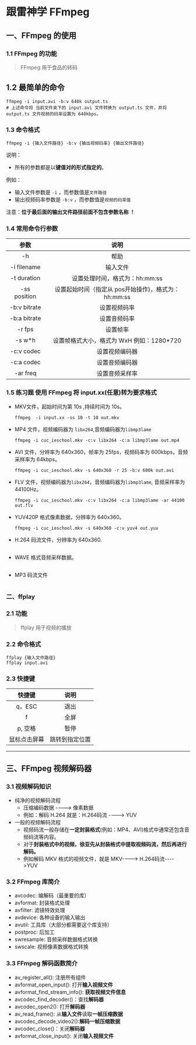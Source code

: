 # 跟雷神学 FFmpeg

## 一、FFmpeg 的使用

### 1.1 FFmpeg 的功能

> FFmpeg 用于食品的转码

## 1.2 最简单的命令

```
ffmpeg -i input.avi -b:v 640k output.ts
# 上述命令将 当前文件夹下的 input.avi 文件转换为 output.ts 文件，并将 output.ts 文件视频的码率设置为 640kbps。
```

### 1.3 命令格式

```
ffmpeg -i {输入文件路径} -b:v {输出视频码率} {输出文件路径}
```

说明：

- 所有的参数都是以**键值对的形式指定的**。

例如：

- 输入文件参数是 `-i` ，而参数值是`文件路径`
- 输出视频码率参数是 `-b:v` ，而参数值是`视频的码率值`

注意：**位于最后面的输出文件路径前面不包含参数名称 ！**

### 1.4 常用命令行参数

|     参数     |                        说明                         |
| :----------: | :-------------------------------------------------: |
|      -h      |                        帮助                         |
| -i filename  |                      输入文件                       |
| -t duration  |           设置处理时间，格式为：hh:mm:ss            |
| -ss position | 设置起始时间（指定从 pos开始操作)，格式为：hh:mm:ss |
| -b:v bitrate |                    设置视频码率                     |
| -b:a bitrate |                    设置音频码率                     |
|    -r fps    |                      设置帧率                       |
|    -s w*h    |      设置帧格式大小，格式为 WxH 例如：1280*720      |
|  -c:v codec  |                   设置视频编码器                    |
|  -c:a codec  |                   设置音频编码器                    |
|   -ar freq   |                   设置音频采样率                    |

### 1.5 练习题 使用 FFmpeg 将 input.xx(任意)转为要求格式

- MKV文件，起始时间为第 10s ,持续时间为 10s。

    ```
    ffmpeg  -i input.xx -ss 10 -t 10 out.mkv
    ```

- MP4 文件，视频编码器为 `libx264`,音频编码器为`libmp3lame`

    ```
    ffmpeg -i cuc_ieschool.mkv -c:v libx264 -c:a libmp3lame out.mp4
    ```

- AVI 文件，分辨率为 640x360，帧率为 25fps，视频码率为 600kbps，音频采样率为 64kbps。

    ```
    ffmpeg -i cuc_ieschool.mkv -s 640x360 -r 25 -b:v 600k out.avi
    ```

- FLV 文件，视频编码器为`libx264`，音频编码器为`libmp3lame`, 音频采样率为 44100Hz。

    ```
    ffmpeg -i cuc_ieschool.mkv -c:v libx264 -c:a libmp3lame -ar 44100 out.flv
    ```

- YUV420P 格式像素数据，分辨率为 640x360。

    ```
    ffmpeg -i cuc_ieschool.mkv -s 640x360 -c:v yuv4 out.yuv 
    ```

- H.264 码流文件，分辨率为 640x360.

    ```
    
    ```

- WAVE 格式音频采样数据。

    ```
    
    ```

- MP3 码流文件

    ```
    
    ```

### 二、ffplay

### 2.1 功能

> ffplay 用于视频的播放

### 2.2 命令格式

```
ffplay {输入文件路径}
ffplay input.avi
```

### 2.3 快捷键

|    快捷键    |      说明      |
| :----------: | :------------: |
|    q，ESC    |      退出      |
|      f       |      全屏      |
|   p, 空格    |      暂停      |
| 鼠标点击屏幕 | 跳转到指定位置 |

---



## 三、FFmpeg 视频解码器

### 3.1 视频解码知识

- 纯净的视频解码流程
    - 压缩编码数据 ----> 像素数据
    - 例如：解码 H.264 就是：H.264码流 ----> YUV
- 一般的视频解码流程
    - 视频码流一般存储在**一定封装格式**(例如：MP4、AVI)格式中通常还包含音频码流等内容。
    - 对于**封装格式中的视频，徐亚先从封装格式中提取视频码流，然后再进行解码。**
    - 例如解码 MKV 格式的视频文件，就是 MKV----> H.264码流---->YUV

### 3.2 FFmpeg 库简介

- avcodec: 编解码（最重要的库）
- avformat: 封装格式处理
- avfilter: 滤镜特效处理
- avdevice: 各种设备的输入输出
- avutil: 工具库（大部分都需要这个库支持）
- postproc: 后加工
- swresample: 音频采样数据格式转换
- swscale: 视频像素数据格式转换

### 3.3 FFmpeg 解码函数简介

- av_register_all(): 注册所有组件
- avformat_open_input(): 打开**输入视频文件**
- avformat_find_stream_info(): **获取视频文件信息**
- avcodec_find_decoder()：查找**解码器**
- avcodec_open2(): 打开**解码器**
- av_read_frame(): 从**输入文件**读取**一帧压缩数据**
- avcodec_decode_video2():**解码一帧压缩数据**
- avcodec_close()：关闭**解码器**
- avformat_close_input(): 关闭**输入视频文件**